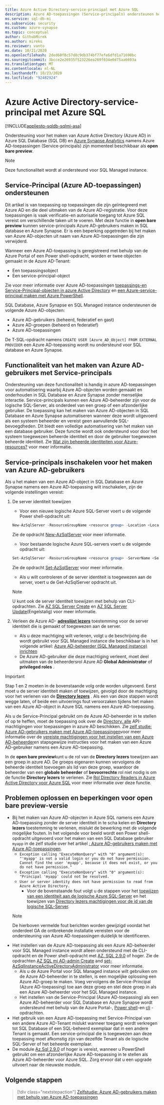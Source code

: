 ```yaml
---
title: Azure Active Directory-service-principal met Azure SQL
description: Azure AD-toepassingen (Service-principals) ondersteunen het maken van Azure AD-gebruikers in Azure SQL Database, Azure SQL Managed instance en Azure Synapse Analytics
ms.service: sql-db-mi
ms.subservice: security
ms.custom: azure-synapse
ms.topic: conceptual
author: GithubMirek
ms.author: mireks
ms.reviewer: vanto
ms.date: 10/21/2020
ms.openlocfilehash: 2ded60f8c57d8c9db374bf77efe6dfd1a71690bc
ms.sourcegitcommit: 3bcce2e26935f523226ea269f034e0d75aa6693a
ms.translationtype: MT
ms.contentlocale: nl-NL
ms.lasthandoff: 10/23/2020
ms.locfileid: "92482924"
---
```

# <a name="azure-active-directory-service-principal-with-azure-sql"></a>Azure Active Directory-service-principal met Azure SQL

[!INCLUDE[appliesto-sqldb-sqlmi-asa](../includes/appliesto-sqldb-sqlmi-asa.md)]

Ondersteuning voor het maken van Azure Active Directory (Azure AD) in Azure SQL Database (SQL DB) en [Azure Synapse Analytics](../../synapse-analytics/sql-data-warehouse/sql-data-warehouse-overview-what-is.md) namens Azure AD-toepassingen (Service-principals) zijn momenteel beschikbaar als **open bare preview**.

> [!NOTE]
> Deze functionaliteit wordt al ondersteund voor SQL Managed instance.

## <a name="service-principal-azure-ad-applications-support"></a>Service-Principal (Azure AD-toepassingen) ondersteunen

Dit artikel is van toepassing op toepassingen die zijn geïntegreerd met Azure AD en die deel uitmaken van de Azure AD-registratie. Voor deze toepassingen is vaak verificatie-en autorisatie toegang tot Azure SQL vereist om verschillende taken uit te voeren. Met deze functie in **open bare preview** kunnen service-principals Azure AD-gebruikers maken in SQL database en Azure Synapse. Er is een beperking opgetreden bij het maken van Azure AD-objecten uit naam van Azure AD-toepassingen die zijn verwijderd.

Wanneer een Azure AD-toepassing is geregistreerd met behulp van de Azure Portal of een Power shell-opdracht, worden er twee objecten gemaakt in de Azure AD-Tenant:

- Een toepassingsobject
- Een service-principal-object

Zie voor meer informatie over Azure AD-toepassingen [toepassings-en Service-Principal-objecten in azure Active Directory](../../active-directory/develop/app-objects-and-service-principals.md) en [een Azure-service-principal maken met Azure PowerShell](https://docs.microsoft.com/powershell/azure/create-azure-service-principal-azureps).

SQL Database, Azure Synapse en SQL Managed instance ondersteunen de volgende Azure AD-objecten:

- Azure AD-gebruikers (beheerd, federatief en gast)
- Azure AD-groepen (beheerd en federatief)
- Azure AD-toepassingen 

De T-SQL-opdracht namens `CREATE USER [Azure_AD_Object] FROM EXTERNAL PROVIDER` een Azure AD-toepassing wordt nu ondersteund voor SQL database en Azure Synapse.

## <a name="functionality-of-azure-ad-user-creation-using-service-principals"></a>Functionaliteit van het maken van Azure AD-gebruikers met Service-principals

Ondersteuning van deze functionaliteit is handig in azure AD-toepassingen voor automatisering waarbij Azure AD-objecten worden gemaakt en onderhouden in SQL Database en Azure Synapse zonder menselijke interactie. Service-principals kunnen een Azure AD-beheerder zijn voor de logische SQL-Server, als onderdeel van een groep of een afzonderlijke gebruiker. De toepassing kan het maken van Azure AD-objecten in SQL Database en Azure Synapse automatiseren wanneer deze wordt uitgevoerd als een systeem beheerder en vereist geen aanvullende SQL-bevoegdheden. Dit biedt een volledige automatisering van het maken van een database gebruiker. Deze functie wordt ook ondersteund voor door het systeem toegewezen beheerde identiteit en door de gebruiker toegewezen beheerde identiteit. Zie [Wat zijn beheerde identiteiten voor Azure-resources?](../../active-directory/managed-identities-azure-resources/overview.md) voor meer informatie.

## <a name="enable-service-principals-to-create-azure-ad-users"></a>Service-principals inschakelen voor het maken van Azure AD-gebruikers

Als u het maken van een Azure AD-object in SQL Database en Azure Synapse namens een Azure AD-toepassing wilt inschakelen, zijn de volgende instellingen vereist:

1. De server identiteit toewijzen
    - Voor een nieuwe logische Azure SQL-Server voert u de volgende Power shell-opdracht uit:
    
    ```powershell
    New-AzSqlServer -ResourceGroupName <resource group> -Location <Location name> -ServerName <Server name> -ServerVersion "12.0" -SqlAdministratorCredentials (Get-Credential) -AssignIdentity
    ```

    Zie de opdracht [New-AzSqlServer](https://docs.microsoft.com/powershell/module/az.sql/new-azsqlserver) voor meer informatie.

    - Voor bestaande logische Azure SQL-servers voert u de volgende opdracht uit:
    
    ```powershell
    Set-AzSqlServer -ResourceGroupName <resource group> -ServerName <Server name> -AssignIdentity
    ```

    Zie de opdracht [Set-AzSqlServer](https://docs.microsoft.com/powershell/module/az.sql/set-azsqlserver) voor meer informatie.

    - Als u wilt controleren of de server identiteit is toegewezen aan de server, voert u de Get-AzSqlServer opdracht uit.

    > [!NOTE]
    > U kunt ook de server identiteit toewijzen met behulp van CLI-opdrachten. Zie [AZ SQL Server Create](https://docs.microsoft.com/cli/azure/sql/server?view=azure-cli-latest#az-sql-server-create&preserve-view=true) en [AZ SQL Server Update](https://docs.microsoft.com/cli/azure/sql/server?view=azure-cli-latest#az-sql-server-update&preserve-view=true)(Engelstalig) voor meer informatie.

2. Verleen de Azure AD- [**adreslijst lezers**](../../active-directory/roles/permissions-reference.md#directory-readers) toestemming voor de server identiteit die is gemaakt of toegewezen aan de server.
    - Als u deze machtiging wilt verlenen, volgt u de beschrijving die wordt gebruikt voor SQL Managed instance die beschikbaar is in het volgende artikel: [Azure AD-beheerder (SQL Managed instance) inrichten](authentication-aad-configure.md?tabs=azure-powershell#provision-azure-ad-admin-sql-managed-instance)
    - De Azure AD-gebruiker die deze machtiging verleent, moet deel uitmaken van de beheerdersrol Azure AD **Global Administrator** of **privileged roles** .

> [!IMPORTANT]
> Stap 1 en 2 moeten in de bovenstaande volg orde worden uitgevoerd. Eerst moet u de server identiteit maken of toewijzen, gevolgd door de machtiging voor het verlenen van de [**Directory lezers**](../../active-directory/roles/permissions-reference.md#directory-readers) . Als een van deze stappen wordt wegge laten, of beide een uitvoerings fout veroorzaken tijdens het maken van een Azure AD-object in Azure SQL namens een Azure AD-toepassing.
>
> Als u de Service-Principal gebruikt om de Azure AD-beheerder in te stellen of op te heffen, moet de toepassing ook over de [Directory. alle](https://docs.microsoft.com/graph/permissions-reference#application-permissions-18) API-machtigingen voor toepassingen in azure AD beschikken. Zie [zelf studie: Azure AD-gebruikers maken met Azure AD-toepassingen](authentication-aad-service-principal-tutorial.md)voor meer informatie over de [vereiste machtigingen voor het instellen van een Azure AD-beheerder](authentication-aad-service-principal-tutorial.md#permissions-required-to-set-or-unset-the-azure-ad-admin)en stapsgewijze instructies voor het maken van een Azure AD-gebruiker namens een Azure AD-toepassing.
>
> In de **open bare preview**kunt u de rol van de **Directory lezers** toewijzen aan een groep in azure AD. De groeps eigenaren kunnen vervolgens de beheerde identiteit toevoegen als lid van deze groep, waardoor de beheerder van een **globale beheerder** of **bevoorrechte** rol niet nodig is om de functie **Directory lezers** te verlenen. Zie [Rol Directory Readers in Azure Active Directory voor Azure SQL](authentication-aad-directory-readers-role.md) voor meer informatie over deze functie.

## <a name="troubleshooting-and-limitations-for-public-preview"></a>Problemen oplossen en beperkingen voor open bare preview-versie

- Bij het maken van Azure AD-objecten in Azure SQL namens een Azure AD-toepassing zonder de server identiteit in te scha kelen en **Directory lezers** toestemming te verlenen, mislukt de bewerking met de volgende mogelijke fouten. In het volgende voor beeld wordt een Power shell-opdracht uitgevoerd voor het maken van een SQL Database gebruiker `myapp` in de zelf studie over het artikel [: Azure AD-gebruikers maken met Azure AD-toepassingen](authentication-aad-service-principal-tutorial.md).
    - `Exception calling "ExecuteNonQuery" with "0" argument(s): "'myapp' is not a valid login or you do not have permission. Cannot find the user 'myapp', because it does not exist, or you do not have permission."`
    - `Exception calling "ExecuteNonQuery" with "0" argument(s): "Principal 'myapp' could not be resolved.`
    - `User or server identity does not have permission to read from Azure Active Directory.`
      - Voor de bovenstaande fout volgt u de stappen voor het [toewijzen van een identiteit aan de logische Azure SQL-Server](authentication-aad-service-principal-tutorial.md#assign-an-identity-to-the-azure-sql-logical-server) en het toewijzen van [Directory lezers machtigingen voor de id van de logische SQL-Server](authentication-aad-service-principal-tutorial.md#assign-directory-readers-permission-to-the-sql-logical-server-identity).
    > [!NOTE]
    > De hierboven vermelde fout berichten worden gewijzigd voordat het onderdeel GA de ontbrekende installatie vereisten voor de ondersteuning van Azure AD-toepassingen duidelijk te identificeren.
- Het instellen van de Azure AD-toepassing als een Azure AD-beheerder voor SQL Managed instance wordt alleen ondersteund met de CLI-opdracht en de Power shell-opdracht met [AZ. SQL 2.9.0](https://www.powershellgallery.com/packages/Az.Sql/2.9.0) of hoger. Zie de opdrachten [AZ SQL mi AD-admin Create](https://docs.microsoft.com/cli/azure/sql/mi/ad-admin?view=azure-cli-latest#az-sql-mi-ad-admin-create&preserve-view=true) and [set-AzSqlInstanceActiveDirectoryAdministrator](https://docs.microsoft.com/powershell/module/az.sql/set-azsqlinstanceactivedirectoryadministrator) voor meer informatie. 
    - Als u de Azure Portal voor SQL Managed instance wilt gebruiken om de Azure AD-beheerder in te stellen, is een mogelijke oplossing een Azure AD-groep te maken. Voeg vervolgens de Service-Principal (Azure AD-toepassing) toe aan deze groep en stel deze groep in als een Azure AD-beheerder voor het SQL Managed instance.
    - Het instellen van de Service-Principal (Azure AD-toepassing) als een Azure AD-beheerder voor SQL Database en Azure Synapse wordt ondersteund met behulp van de Azure Portal-, [Power shell](authentication-aad-configure.md?tabs=azure-powershell#powershell-for-sql-database-and-azure-synapse)-en [cli](authentication-aad-configure.md?tabs=azure-cli#powershell-for-sql-database-and-azure-synapse) -opdrachten.
- Het gebruik van een Azure AD-toepassing met Service-Principal van een andere Azure AD-Tenant mislukt wanneer toegang wordt verkregen tot SQL Database of een SQL-beheerd exemplaar dat in een andere Tenant is gemaakt. Een service-principal die is toegewezen aan deze toepassing moet afkomstig zijn van dezelfde Tenant als de logische SQL-Server of het beheerde exemplaar.
- De module [Az.Sql 2.9.0](https://www.powershellgallery.com/packages/Az.Sql/2.9.0) of hoger is vereist, wanneer u PowerShell gebruikt om een afzonderlijke Azure AD-toepassing in te stellen als Azure AD-beheerder voor Azure SQL. Zorg ervoor dat u een upgrade uitvoert naar de nieuwste module.

## <a name="next-steps"></a>Volgende stappen

> [!div class="nextstepaction"]
> [Zelfstudie: Azure AD-gebruikers maken met behulp van Azure AD-toepassingen](authentication-aad-service-principal-tutorial.md)


